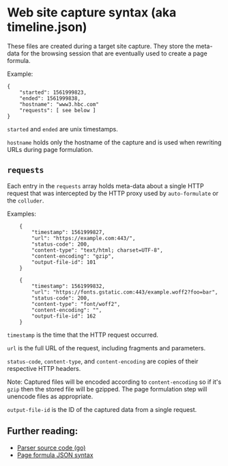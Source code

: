 # Web site capture syntax (aka timeline.json)

These files are created during a target site capture. They store the meta-data for the browsing session that are eventually used to create a page formula.

Example:

	{
		"started": 1561999823,
		"ended": 1561999838,
		"hostname": "www3.hbc.com"
		"requests": [ see below ]
	}

`started` and `ended` are unix timestamps.

`hostname` holds only the hostname of the capture and is used when rewriting URLs during page formulation.

## `requests`

Each entry in the `requests` array holds meta-data about a single HTTP request that was intercepted by the HTTP proxy used by `auto-formulate` or the `colluder`.

Examples:

		{
			"timestamp": 1561999827,
			"url": "https://example.com:443/",
			"status-code": 200,
			"content-type": "text/html; charset=UTF-8",
			"content-encoding": "gzip",
			"output-file-id": 101
		}

		{
			"timestamp": 1561999832,
			"url": "https://fonts.gstatic.com:443/example.woff2?foo=bar",
			"status-code": 200,
			"content-type": "font/woff2",
			"content-encoding": "",
			"output-file-id": 162
		}

`timestamp` is the time that the HTTP request occurred.

`url` is the full URL of the request, including fragments and parameters.

`status-code`, `content-type`, and `content-encoding` are copies of their respective HTTP headers.

Note: Captured files will be encoded according to `content-encoding` so if it's `gzip` then the stored file will be gzipped. The page formulation step will unencode files as appropriate.

`output-file-id` is the ID of the captured data from a single request.

## Further reading:
- [Parser source code (go)](https://github.com/cowpaths/web-embed-lab/blob/master/go/src/wel/services/colluder/session/timeline.go)
- [Page formula JSON syntax](./PAGE_FORMULA_SYNTAX.md)
